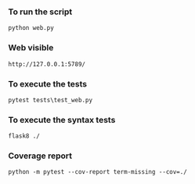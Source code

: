 ### To run the script
```
python web.py
```

### Web visible
```
http://127.0.0.1:5789/
```

### To execute the tests
```
pytest tests\test_web.py
```

### To execute the syntax tests
```
flask8 ./
```

### Coverage report
```
python -m pytest --cov-report term-missing --cov=./
```